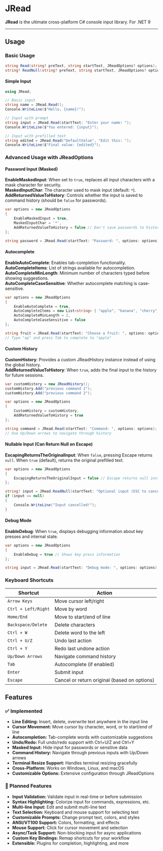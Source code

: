 # JRead

**JRead** is the ultimate cross-platform C# console input library. For .NET 9

---

## Usage

### Basic Usage

```csharp
string Read(string? preText, string startText, JReadOptions? options);
string? ReadNull(string? preText, string startText, JReadOptions? options);
```

#### Simple Input
```csharp
using JRead;

// Basic input
string name = JRead.Read();
Console.WriteLine($"Hello, {name}!");

// Input with prompt
string input = JRead.Read(startText: "Enter your name: ");
Console.WriteLine($"You entered: {input}");

// Input with prefilled text
string edited = JRead.Read("DefaultValue", "Edit this: ");
Console.WriteLine($"Final value: {edited}");
```

### Advanced Usage with JReadOptions

#### Password Input (Masked)

**EnableMaskedInput**: When set to `true`, replaces all input characters with a mask character for security.  
**MaskedInputChar**: The character used to mask input (default: `*`).  
**AddReturnedValueToHistory**: Controls whether the input is saved to command history (should be `false` for passwords).

```csharp
var options = new JReadOptions
{
    EnableMaskedInput = true,
    MaskedInputChar = '*',
    AddReturnedValueToHistory = false // Don't save passwords to history
};

string password = JRead.Read(startText: "Password: ", options: options);
```

#### Autocomplete

**EnableAutoComplete**: Enables tab-completion functionality.  
**AutoCompleteItems**: List of strings available for autocompletion.  
**AutoCompleteMinLength**: Minimum number of characters typed before showing suggestions.  
**AutoCompleteCaseSensitive**: Whether autocomplete matching is case-sensitive.

```csharp
var options = new JReadOptions
{
    EnableAutoComplete = true,
    AutoCompleteItems = new List<string> { "apple", "banana", "cherry", "date" },
    AutoCompleteMinLength = 2,
    AutoCompleteCaseSensitive = false
};

string fruit = JRead.Read(startText: "Choose a fruit: ", options: options);
// Type "ap" and press Tab to complete to "apple"
```

#### Custom History

**CustomHistory**: Provides a custom JReadHistory instance instead of using the global history.  
**AddReturnedValueToHistory**: When `true`, adds the final input to the history for future sessions.

```csharp
var customHistory = new JReadHistory();
customHistory.Add("previous command 1");
customHistory.Add("previous command 2");

var options = new JReadOptions
{
    CustomHistory = customHistory,
    AddReturnedValueToHistory = true
};

string command = JRead.Read(startText: "Command: ", options: options);
// Use Up/Down arrows to navigate through history
```

#### Nullable Input (Can Return Null on Escape)

**EscapingReturnsTheOriginalInput**: When `false`, pressing Escape returns `null`. When `true` (default), returns the original prefilled text.

```csharp
var options = new JReadOptions
{
    EscapingReturnsTheOriginalInput = false // Escape returns null instead of original
};

string? input = JRead.ReadNull(startText: "Optional input (ESC to cancel): ", options: options);
if (input == null)
{
    Console.WriteLine("Input cancelled!");
}
```

#### Debug Mode

**EnableDebug**: When `true`, displays debugging information about key presses and internal state.

```csharp
var options = new JReadOptions
{
    EnableDebug = true // Shows key press information
};

string input = JRead.Read(startText: "Debug mode: ", options: options);
```

### Keyboard Shortcuts

| Shortcut | Action |
|----------|--------|
| `Arrow Keys` | Move cursor left/right |
| `Ctrl + Left/Right` | Move by word |
| `Home/End` | Move to start/end of line |
| `Backspace/Delete` | Delete characters |
| `Ctrl + W` | Delete word to the left |
| `Ctrl + U/Z` | Undo last action |
| `Ctrl + Y` | Redo last undone action |
| `Up/Down Arrows` | Navigate command history |
| `Tab` | Autocomplete (if enabled) |
| `Enter` | Submit input |
| `Escape` | Cancel or return original (based on options) |


## Features

### ✅ Implemented

- **Line Editing:** Insert, delete, overwrite text anywhere in the input line
- **Cursor Movement:** Move cursor by character, word, or to start/end of line
- **Autocompletion:** Tab-complete words with customizable suggestions
- **Undo/Redo:** Full undo/redo support with Ctrl+U/Z and Ctrl+Y
- **Masked Input:** Hide input for passwords or sensitive data
- **Command History:** Navigate through previous inputs with Up/Down arrows
- **Terminal Resize Support:** Handles terminal resizing gracefully
- **Cross-Platform:** Works on Windows, Linux, and macOS
- **Customizable Options:** Extensive configuration through JReadOptions

### 🚧 Planned Features

- **Input Validation:** Validate input in real-time or before submission
- **Syntax Highlighting:** Colorize input for commands, expressions, etc.
- **Multi-line Input:** Edit and submit multi-line text
- **Text Selection:** Keyboard and mouse support for selecting text
- **Customizable Prompts:** Change prompt text, colors, and styles
- **ANSI/VT100 Support:** Colors, formatting, and effects
- **Mouse Support:** Click for cursor movement and selection
- **Async/Task Support:** Non-blocking input for async applications
- **Custom Key Bindings:** Remap shortcuts for your workflow
- **Extensible:** Plugins for completion, highlighting, and more